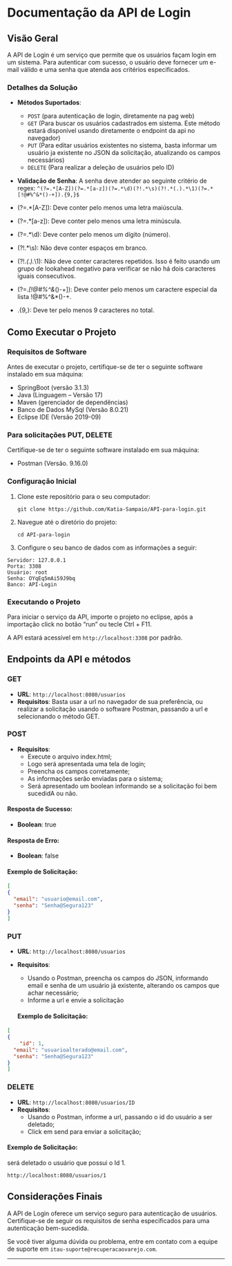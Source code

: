 
# Documentação da API de Login

## Visão Geral
A API de Login é um serviço que permite que os usuários façam login em um sistema. Para autenticar com sucesso, o usuário deve fornecer um e-mail válido e uma senha que atenda aos critérios especificados.

### Detalhes da Solução
- **Métodos Suportados**: 
    - `POST` (para autenticação de login, diretamente na pag web)
    - `GET` (Para buscar os usuários cadastrados em sistema. Este método estará disponível usando diretamente o endpoint da api no navegador)
    - `PUT` (Para editar usuários existentes no sistema, basta informar um usuário ja existente no JSON da solicitação, atualizando os campos necessários)
    - `DELETE` (Para realizar a deleção de usuários pelo ID)

- **Validação de Senha**: A senha deve atender ao seguinte critério de regex: `^(?=.*[A-Z])(?=.*[a-z])(?=.*\d)(?!.*\s)(?!.*(.).*\1)(?=.*[!@#%^&*()-+]).{9,}$`

- (?=.*[A-Z]): Deve conter pelo menos uma letra maiúscula.
- (?=.*[a-z]): Deve conter pelo menos uma letra minúscula.
- (?=.*\d): Deve conter pelo menos um dígito (número).
- (?!.*\s): Não deve conter espaços em branco.
- (?!.*(.).*\1): Não deve conter caracteres repetidos. Isso é feito usando um grupo de lookahead negativo para verificar se não há dois caracteres iguais consecutivos.
- (?=.*[!@#%^&*()-+]): Deve conter pelo menos um caractere especial da lista !@#%^&*()-+.
- .{9,}: Deve ter pelo menos 9 caracteres no total.

## Como Executar o Projeto

### Requisitos de Software
Antes de executar o projeto, certifique-se de ter o seguinte software instalado em sua máquina:
- SpringBoot (versão 3.1.3)
- Java (Linguagem – Versão 17)
- Maven (gerenciador de dependências)
- Banco de Dados MySql (Versão 8.0.21)
- Eclipse IDE (Versão 2019-09)

### Para solicitações PUT, DELETE
Certifique-se de ter o seguinte software instalado em sua máquina:
- Postman (Versão. 9.16.0)

### Configuração Inicial
1. Clone este repositório para o seu computador:
   ```
   git clone https://github.com/Katia-Sampaio/API-para-login.git
   ```

2. Navegue até o diretório do projeto:
   ```
   cd API-para-login
   ```

3. Configure o seu banco de dados com as informações a seguir: 
```
Servidor: 127.0.0.1
Porta: 3308
Usuário: root
Senha: OYqEq5mAi59J9bq
Banco: API-Login
```

### Executando o Projeto
Para iniciar o serviço da API, importe o projeto no eclipse, após a importação click no botão “run” ou tecle Ctrl + F11.


A API estará acessível em `http://localhost:3308` por padrão. 

## Endpoints da API e métodos

### GET 

- **URL**: `http://localhost:8080/usuarios `
- **Requisitos**: Basta usar a url no navegador de sua preferência, ou realizar a solicitação usando o software Postman, passando a url e selecionando o método GET.

### POST
- **Requisitos**:  
    - Execute o arquivo index.html;
    - Logo será apresentada uma tela de login;
    - Preencha os campos corretamente;
    - As informações serão enviadas para o sistema;
    - Será apresentado um boolean informando se a solicitação foi bem sucedidA ou não.
  

#### Resposta de Sucesso:
- **Boolean**: true

#### Resposta de Erro:
- **Boolean**: false

 

 #### Exemplo de Solicitação:
```json
[
{
  "email": "usuario@email.com",
  "senha": "Senha@Segura123"
}
]
```
### PUT
- **URL**: `http://localhost:8080/usuarios `
- **Requisitos**:   
    - Usando o Postman, preencha os campos do JSON, informando email e senha de um usuário já existente, alterando os campos que achar necessário;
    - Informe a url e envie a solicitação


     #### Exemplo de Solicitação:
```json
[
{
    "id": 1,
  "email": "usuarioalterado@email.com",
  "senha": "Senha@Segura123"
}
]
```
### DELETE
- **URL**: `http://localhost:8080/usuarios/ID `
- **Requisitos**: 
    - Usando o Postman, informe a url, passando o id do usuário a ser deletado;
    - Click em send para enviar a solicitação;

#### Exemplo de Solicitação:
será deletado o usuário que possui o Id 1.

`http://localhost:8080/usuarios/1 `

## Considerações Finais
A API de Login oferece um serviço seguro para autenticação de usuários. Certifique-se de seguir os requisitos de senha especificados para uma autenticação bem-sucedida.

Se você tiver alguma dúvida ou problema, entre em contato com a equipe de suporte em `itau-suporte@recuperacaovarejo.com`.

---

